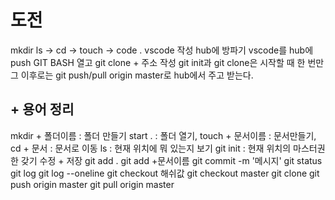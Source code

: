 # 도전
 mkdir
 ls -> cd -> touch -> code .
 vscode 작성
 hub에 방파기
 vscode를 hub에 push
 GIT BASH 열고 git clone + 주소 작성
 git init과 git clone은 시작할 때 한 번만
그 이후로는 git push/pull origin master로 hub에서 주고 받는다.

## + 용어 정리
mkdir + 폴더이름 : 폴더 만들기
start . : 폴더 열기, 
touch + 문서이름 : 문서만들기, 
cd + 문서 : 문서로 이동
ls : 현재 위치에 뭐 있는지 보기
git init : 현재 위치의 마스터권한 갖기
수정 + 저장
git add . 
git add +문서이름
git commit -m '메시지'
git status
git log
git log --oneline
git checkout 해쉬값
git checkout master
git clone
git push origin master
git pull origin master